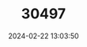 ---
title: "30497"
category: "Araucaria heterophylla"
draft: false
date: 2024-02-22 13:03:50
languages:
  English: ["Star Pine", "Norfolk Island Pine"]
---